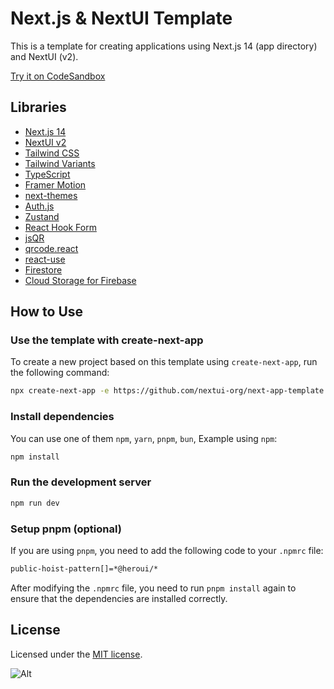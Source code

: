 # Next.js & NextUI Template

This is a template for creating applications using Next.js 14 (app directory) and NextUI (v2).

[Try it on CodeSandbox](https://githubbox.com/nextui-org/next-app-template)

## Libraries

- [Next.js 14](https://nextjs.org/docs/getting-started)
- [NextUI v2](https://www.heroui.com/)
- [Tailwind CSS](https://tailwindcss.com/)
- [Tailwind Variants](https://tailwind-variants.org)
- [TypeScript](https://www.typescriptlang.org/)
- [Framer Motion](https://www.framer.com/motion/)
- [next-themes](https://github.com/pacocoursey/next-themes)
- [Auth.js](https://authjs.dev/)
- [Zustand](https://zustand-demo.pmnd.rs/)
- [React Hook Form](https://react-hook-form.com/)
- [jsQR](https://github.com/cozmo/jsQR)
- [qrcode.react](https://github.com/zpao/qrcode.react)
- [react-use](https://github.com/streamich/react-use)
- [Firestore](https://firebase.google.com/docs/firestore)
- [Cloud Storage for Firebase](https://firebase.google.com/docs/storage)

## How to Use

### Use the template with create-next-app

To create a new project based on this template using `create-next-app`, run the following command:

```bash
npx create-next-app -e https://github.com/nextui-org/next-app-template
```

### Install dependencies

You can use one of them `npm`, `yarn`, `pnpm`, `bun`, Example using `npm`:

```bash
npm install
```

### Run the development server

```bash
npm run dev
```

### Setup pnpm (optional)

If you are using `pnpm`, you need to add the following code to your `.npmrc` file:

```bash
public-hoist-pattern[]=*@heroui/*
```

After modifying the `.npmrc` file, you need to run `pnpm install` again to ensure that the dependencies are installed correctly.

## License

Licensed under the [MIT license](https://github.com/nextui-org/next-app-template/blob/main/LICENSE).

![Alt](https://repobeats.axiom.co/api/embed/15242ccd5995aae865c43b63675f6b459a89606d.svg 'Repobeats analytics image')
